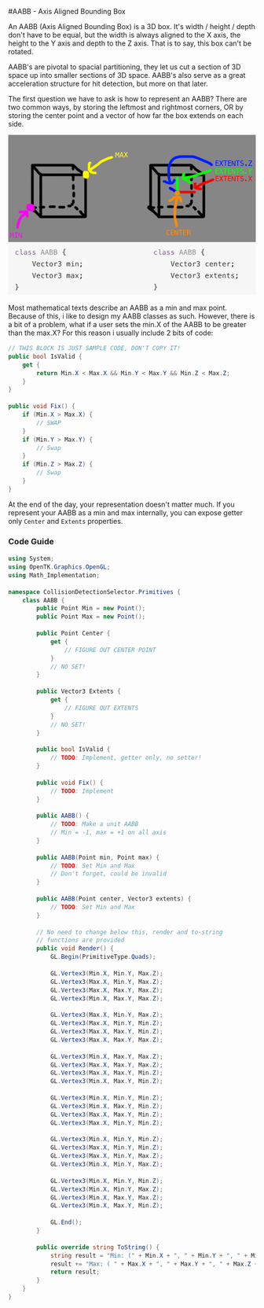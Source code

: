 #AABB - Axis Aligned Bounding Box

An AABB (Axis Aligned Bounding Box) is a 3D box. It's width / height / depth don't have to be equal, but the width is always aligned to the X axis, the height to the Y axis and depth to the Z axis. That is to say, this box can't be rotated.

AABB's are pivotal to spacial partitioning, they let us cut a section of 3D space up into smaller sections of 3D space. AABB's also serve as a great acceleration structure for hit detection, but more on that later.

The first question we have to ask is how to represent an AABB? There are two common ways, by storing the leftmost and rightmost corners, OR by storing the center point and a vector of how far the box extends on each side.

![Types](AABB_Types.png)

Most mathematical texts describe an AABB as a min and max point. Because of this, i like to design my AABB classes as such. However, there is a bit of a problem, what if a user sets the min.X of the AABB to be greater than the max.X? For this reason i usually include 2 bits of code:

```cs
// THIS BLOCK IS JUST SAMPLE CODE, DON'T COPY IT!
public bool IsValid {
    get {
        return Min.X < Max.X && Min.Y < Max.Y && Min.Z < Max.Z;
    }
}

public void Fix() {
    if (Min.X > Max.X) {
        // SWAP
    }
    if (Min.Y > Max.Y) {
        // Swap
    }
    if (Min.Z > Max.Z) {
        // Swap
    }
}
```

At the end of the day, your representation doesn't matter much. If you represent your AABB as a min and max internally, you can expose getter only ```Center``` and ```Extents``` properties.

### Code Guide

```cs
using System;
using OpenTK.Graphics.OpenGL;
using Math_Implementation;

namespace CollisionDetectionSelector.Primitives {
    class AABB {
        public Point Min = new Point();
        public Point Max = new Point();

        public Point Center {
            get {
                // FIGURE OUT CENTER POINT
            }
            // NO SET!
        }

        public Vector3 Extents {
            get {
                // FIGURE OUT EXTENTS
            }
            // NO SET!
        }

        public bool IsValid {
            // TODO: Implement, getter only, no setter!
        }

        public void Fix() {
            // TODO: Implement
        }

        public AABB() {
            // TODO: Make a unit AABB
            // Min = -1, max = +1 on all axis
        }

        public AABB(Point min, Point max) {
            // TODO: Set Min and Max
            // Don't forget, could be invalid
        }

        public AABB(Point center, Vector3 extents) {
            // TODO: Set Min and Max
        }
        
        // No need to change below this, render and to-string
        // functions are provided
        public void Render() {
            GL.Begin(PrimitiveType.Quads);

            GL.Vertex3(Min.X, Min.Y, Max.Z);
            GL.Vertex3(Max.X, Min.Y, Max.Z);
            GL.Vertex3(Max.X, Max.Y, Max.Z);
            GL.Vertex3(Min.X, Max.Y, Max.Z);

            GL.Vertex3(Max.X, Min.Y, Max.Z);
            GL.Vertex3(Max.X, Min.Y, Min.Z);
            GL.Vertex3(Max.X, Max.Y, Min.Z);
            GL.Vertex3(Max.X, Max.Y, Max.Z);

            GL.Vertex3(Min.X, Max.Y, Max.Z);
            GL.Vertex3(Max.X, Max.Y, Max.Z);
            GL.Vertex3(Max.X, Max.Y, Min.Z);
            GL.Vertex3(Min.X, Max.Y, Min.Z);

            GL.Vertex3(Min.X, Min.Y, Min.Z);
            GL.Vertex3(Min.X, Max.Y, Min.Z);
            GL.Vertex3(Max.X, Max.Y, Min.Z);
            GL.Vertex3(Max.X, Min.Y, Min.Z);

            GL.Vertex3(Min.X, Min.Y, Min.Z);
            GL.Vertex3(Max.X, Min.Y, Min.Z);
            GL.Vertex3(Max.X, Min.Y, Max.Z);
            GL.Vertex3(Min.X, Min.Y, Max.Z);

            GL.Vertex3(Min.X, Min.Y, Min.Z);
            GL.Vertex3(Min.X, Min.Y, Max.Z);
            GL.Vertex3(Min.X, Max.Y, Max.Z);
            GL.Vertex3(Min.X, Max.Y, Min.Z);

            GL.End();
        }

        public override string ToString() {
            string result = "Min: (" + Min.X + ", " + Min.Y + ", " + Min.Z + "), ";
            result += "Max: ( " + Max.X + ", " + Max.Y + ", " + Max.Z + ")";
            return result;
        }
    }
}
```
